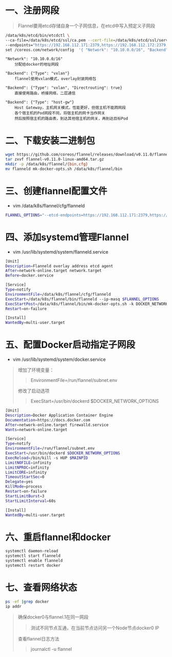 # 一、注册网段

>Flannel要用etcd存储自身一个子网信息，在etcd中写入预定义子网段

```bash
/data/k8s/etcd/bin/etcdctl \
--ca-file=/data/k8s/etcd/ssl/ca.pem --cert-file=/data/k8s/etcd/ssl/server.pem --key-file=/data/k8s/etcd/ssl/server-key.pem \
--endpoints="https://192.168.112.171:2379,https://192.168.112.172:2379,https://192.168.112.173:2379" \
set /coreos.com/network/config  '{ "Network": "10.10.0.0/16", "Backend": {"Type": "vxlan"}}'
```

```
"Network": "10.10.0.0/16"
    分配给docker的地址网段

"Backend": {"Type": "vxlan"}
    flannel使用vxlan模式，overlay封装网络包

"Backend": {"Type": "vxlan", "Directrouting": true}
    直接使用路由，桥接网络，二层通信

"Backend": {"Type": "host-gw"}
    Host Gateway，主机网关模式，性能更好，但宿主机不能跨网段
    各个宿主机的Pod网段不同，将宿主机的网卡当作网关
    然后按照宿主机的路由表，到达其他宿主机的网关，再到达目标Pod
```

# 二、下载安装二进制包

```bash
wget https://github.com/coreos/flannel/releases/download/v0.11.0/flannel-v0.11.0-linux-amd64.tar.gz
tar zxvf flannel-v0.11.0-linux-amd64.tar.gz
mkdir -p /data/k8s/flannel/{bin,cfg}
mv flanneld mk-docker-opts.sh /data/k8s/flannel/bin
```

# 三、创建flannel配置文件

* vim /data/k8s/flannel/cfg/flanneld

```bash
FLANNEL_OPTIONS="--etcd-endpoints=https://192.168.112.171:2379,https://192.168.112.172:2379,https://192.168.112.173:2379 -etcd-cafile=/data/k8s/etcd/ssl/ca.pem -etcd-certfile=/data/k8s/etcd/ssl/server.pem -etcd-keyfile=/data/k8s/etcd/ssl/server-key.pem"
```

# 四、添加systemd管理Flannel
* vim /usr/lib/systemd/system/flanneld.service
```bash
[Unit]
Description=Flanneld overlay address etcd agent
After=network-online.target network.target
Before=docker.service

[Service]
Type=notify
EnvironmentFile=/data/k8s/flannel/cfg/flanneld
ExecStart=/data/k8s/flannel/bin/flanneld --ip-masq $FLANNEL_OPTIONS
ExecStartPost=/data/k8s/flannel/bin/mk-docker-opts.sh -k DOCKER_NETWORK_OPTIONS -d /run/flannel/subnet.env
Restart=on-failure

[Install]
WantedBy=multi-user.target
```

# 五、配置Docker启动指定子网段
* vim /usr/lib/systemd/system/docker.service

>增加了环境变量：
>>EnvironmentFile=/run/flannel/subnet.env
>
>修改了启动选项
>>ExecStart=/usr/bin/dockerd $DOCKER_NETWORK_OPTIONS

```bash
[Unit]
Description=Docker Application Container Engine
Documentation=https://docs.docker.com
After=network-online.target firewalld.service
Wants=network-online.target

[Service]
Type=notify
EnvironmentFile=/run/flannel/subnet.env
ExecStart=/usr/bin/dockerd $DOCKER_NETWORK_OPTIONS
ExecReload=/bin/kill -s HUP $MAINPID
LimitNOFILE=infinity
LimitNPROC=infinity
LimitCORE=infinity
TimeoutStartSec=0
Delegate=yes
KillMode=process
Restart=on-failure
StartLimitBurst=3
StartLimitInterval=60s

[Install]
WantedBy=multi-user.target
```

# 六、重启flannel和docker
```bash
systemctl daemon-reload
systemctl start flanneld
systemctl enable flanneld
systemctl restart docker
```

# 七、查看网络状态
```bash
ps -ef |grep docker
ip addr
```

>确保docker0与flannel.1在同一网段
>>测试不同节点互通，在当前节点访问另一个Node节点docker0 IP
>
>查看flannel日志方法
>>journalctl -u flannel
